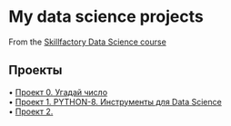 # My data science projects
From the [Skillfactory Data Science course](https://skillfactory.ru/data-scientist)

<h2>Проекты</h2>

• [Проект 0. Угадай число](Project_0)<br>
• [Проект 1. PYTHON-8. Инструменты для Data Science](Project_1)<br>
• [Проект 2.             ]()<br>

